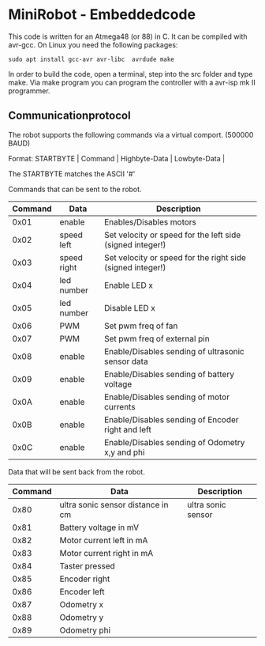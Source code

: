 # MiniRobot - Embeddedcode

This code is written for an Atmega48 (or 88) in C. It can be compiled with avr-gcc.
On Linux you need the following packages:

```
sudo apt install gcc-avr avr-libc  avrdude make
```
In order to build the code, open a terminal, step into the src folder and type make.
Via make program you can program the controller with a avr-isp mk II programmer. 

## Communicationprotocol

The robot supports the following commands via a virtual comport. (500000 BAUD)

Format:
STARTBYTE | Command | Highbyte-Data | Lowbyte-Data |

The STARTBYTE matches the ASCII '#'

Commands that can be sent to the robot.

| Command   | Data          | Description     |
| --------- | ------------- | --------------- |
| 0x01      | enable        | Enables/Disables motors  |
| 0x02      | speed left    | Set velocity or speed for the left side  (signed integer!)|
| 0x03      | speed right   | Set velocity or speed for the right side (signed integer!) |
| 0x04      | led number    | Enable LED x |
| 0x05      | led number    | Disable LED x |
| 0x06      | PWM           | Set pwm freq of fan  |
| 0x07      | PWM           | Set pwm freq of external pin | 
| 0x08      | enable        | Enable/Disables sending of ultrasonic sensor  data |
| 0x09      | enable        | Enable/Disables sending of battery voltage |
| 0x0A      | enable        | Enable/Disables sending of motor currents |
| 0x0B      | enable        | Enable/Disables sending of Encoder right and left | 
| 0x0C      | enable        | Enable/Disables sending of Odometry x,y and phi | 

Data that will be sent back from the robot.

| Command      | Data          | Description     |
| ------------ | ------------- | --------------- |
| 0x80         | ultra sonic sensor distance in cm | ultra sonic sensor |
| 0x81         | Battery voltage in mV |  |
| 0x82         | Motor current left in mA | |
| 0x83         | Motor current right in mA |  |
| 0x84         | Taster pressed |  |
| 0x85         | Encoder right |  |
| 0x86         | Encoder left |  |
| 0x87         | Odometry x |  |
| 0x88         | Odometry y |  |
| 0x89         | Odometry phi |  |

